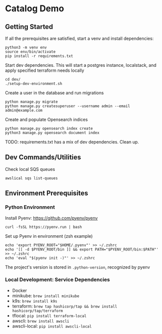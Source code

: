 Catalog Demo
============

## Getting Started

If all the prerequisites are satisfied, start a venv and install dependencies:
```
python3 -m venv env
source env/bin/activate
pip install -r requirements.txt
```

Start dev dependencies. This will start a postgres instance, localstack, and apply specified terraform needs locally
```
cd dev/
./setup-dev-environment.sh
```

Create a user in the database and run migrations
```
python manage.py migrate 
python manage.py createsuperuser --username admin --email admin@example.com
```

Create and populate Opensearch indices
```
python manage.py opensearch index create
python3 manage.py opensearch document index
```

TODO: requirements.txt has a mix of dev dependencies. Clean up.

## Dev Commands/Utilities

Check local SQS queues
```
awslical sqs list-queues
```

## Environment Prerequisites

### Python Environment 

Install Pyenv: https://github.com/pyenv/pyenv
```
curl -fsSL https://pyenv.run | bash 
```

Set up Pyenv in environment (zsh example)
```
echo 'export PYENV_ROOT="$HOME/.pyenv"' >> ~/.zshrc
echo '[[ -d $PYENV_ROOT/bin ]] && export PATH="$PYENV_ROOT/bin:$PATH"' >> ~/.zshrc
echo 'eval "$(pyenv init -)"' >> ~/.zshrc
```

The project's version is stored in `.python-version`, recognized by pyenv

### Local Development: Service Dependencies

- Docker
- minikube: `brew install minikube`
- k9s: `brew install k9s`
- terraform: `brew tap hashicorp/tap && brew install hashicorp/tap/terraform`
- tflocal: `pip install terraform-local`
- awscli: `brew install awscli`
- awscli-local: `pip install awscli-local`


